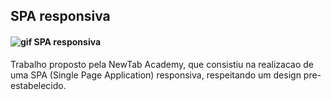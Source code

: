 ## SPA  responsiva

#### ![gif SPA responsiva](https://user-images.githubusercontent.com/95757534/155044190-05d2b19c-d517-4e8e-b3e5-b83847468478.gif)
Trabalho proposto pela NewTab Academy, que consistiu na realizacao de uma SPA (Single Page Application) responsiva, respeitando um design pre-estabelecido. 
